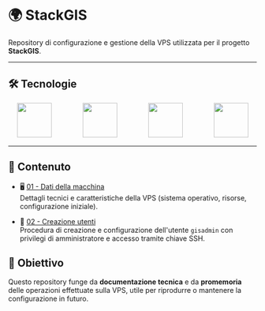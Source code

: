 # 🌍 StackGIS

Repository di configurazione e gestione della VPS utilizzata per il progetto **StackGIS**.

---

## 🛠️ Tecnologie

<p align="center">
  <img src="https://upload.wikimedia.org/wikipedia/commons/thumb/f/f0/Horned_logo.svg/250px-Horned_logo.svg.png" height="70"/>
  &nbsp;&nbsp;&nbsp;&nbsp;&nbsp;&nbsp;&nbsp;&nbsp;&nbsp;&nbsp;&nbsp;&nbsp;&nbsp;&nbsp;
  <img src="https://upload.wikimedia.org/wikipedia/commons/thumb/9/91/QGIS_logo_new.svg/250px-QGIS_logo_new.svg.png" height="70"/>
  &nbsp;&nbsp;&nbsp;&nbsp;&nbsp;&nbsp;&nbsp;&nbsp;&nbsp;&nbsp;&nbsp;&nbsp;&nbsp;&nbsp;
  <img src="https://upload.wikimedia.org/wikipedia/commons/c/c3/Python-logo-notext.svg" height="70"/>
  &nbsp;&nbsp;&nbsp;&nbsp;&nbsp;&nbsp;&nbsp;&nbsp;&nbsp;&nbsp;&nbsp;&nbsp;&nbsp;&nbsp;
  <img src="https://docs.lizmap.com/3.8/it/_static/logo.png" height="70"/>
</p>

---

## 📂 Contenuto

- 🖥️ [01 - Dati della macchina](https://github.com/AntonioDiSipio/StackGIS/blob/main/01-server-data.md)  
  Dettagli tecnici e caratteristiche della VPS (sistema operativo, risorse, configurazione iniziale).

- 🔑 [02 - Creazione utenti](https://github.com/AntonioDiSipio/StackGIS/blob/main/02-creazione-utenti.md)  
  Procedura di creazione e configurazione dell'utente `gisadmin` con privilegi di amministratore e accesso tramite chiave SSH.


## 🎯 Obiettivo

Questo repository funge da **documentazione tecnica** e da **promemoria** delle operazioni effettuate sulla VPS, utile per riprodurre o mantenere la configurazione in futuro.
